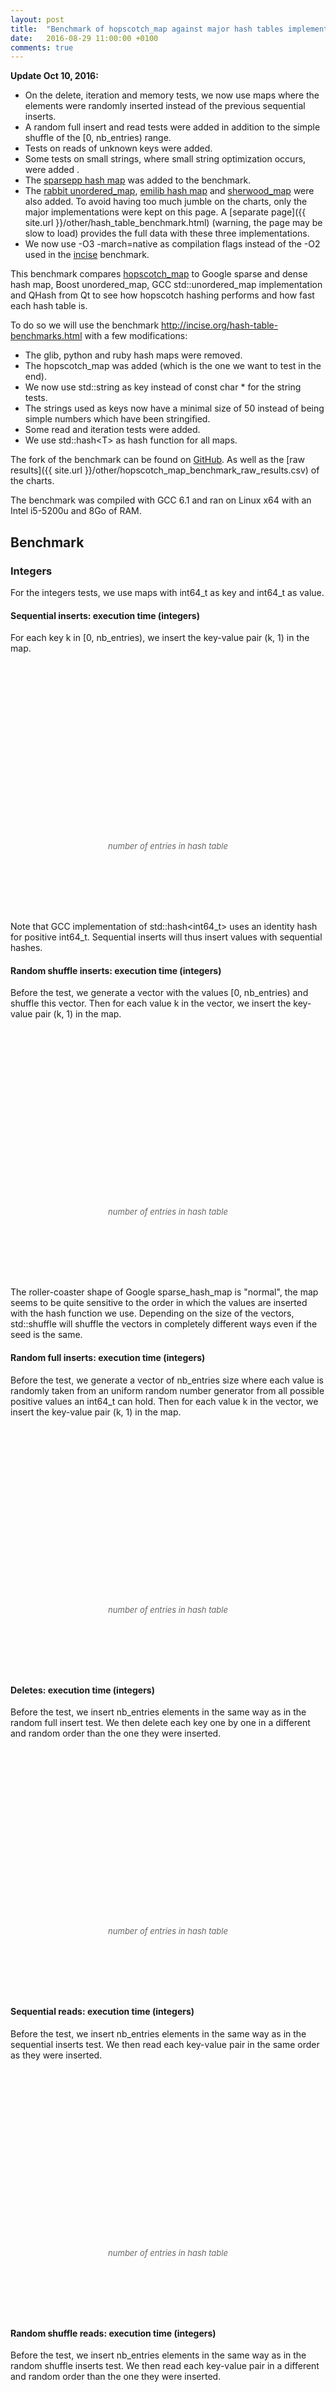 ```yaml
---
layout: post
title:  "Benchmark of hopscotch_map against major hash tables implementations"
date:   2016-08-29 11:00:00 +0100
comments: true
---
```


<script language="javascript" type="text/javascript" src="{{ site.url }}/js/jquery.min.js"></script>
<script language="javascript" type="text/javascript" src="{{ site.url }}/js/jquery.flot.min.js"></script>
<script>
    $("<div id='tooltip'></div>").css({
                                    position: "absolute",
                                    display: "none",
                                    border: "1px solid #fdd",
                                    padding: "2px",
                                    "background-color": "#fee",
                                    opacity: 0.80
                                  }).appendTo("body");
                
    series_settings = {
        lines: { show: true },
        points: { show: true }
    };

    grid_settings = { tickColor: '#ddd', hoverable: true };

    xaxis_settings = {
        tickFormatter: function(num, obj) { return parseInt(num/1000000) + 'M'; }
    };

    yaxis_runtime_settings = {
        tickFormatter: function(num, obj) { return (+num.toFixed(2)) + ' sec.'; }
    };

    yaxis_memory_settings = {
        tickFormatter: function(num, obj) { return parseInt(num/1024/1024) + 'MiB'; }
    };

    legend_settings = {
        position: 'nw',
        backgroundOpacity: 0
    };

    runtime_settings = {
        series: series_settings,
        grid: grid_settings,
        xaxis: xaxis_settings,
        yaxis: yaxis_runtime_settings,
        legend: legend_settings
    };

    memory_settings = {
        series: series_settings,
        grid: grid_settings,
        xaxis: xaxis_settings,
        yaxis: yaxis_memory_settings,
        legend: legend_settings
    };


    chart_data = {"delete-runtime": [{"data": [[2000000, 0.209438], [4000000, 0.468162], [6000000, 0.834425], [8000000, 1.065219], [10000000, 1.413811], [12000000, 1.861286], [14000000, 2.01696], [16000000, 2.27907], [18000000, 2.784144], [20000000, 3.039286], [22000000, 3.85352], [24000000, 3.991188], [26000000, 4.611648], [28000000, 4.366726], [30000000, 4.578644], [32000000, 4.916874], [34000000, 5.32271], [36000000, 5.75551], [38000000, 6.21385], [40000000, 6.712536]], "label": "Google sparsehash 2.0.2 sparse_hash_map"}, {"data": [[2000000, 0.090557], [4000000, 0.187527], [6000000, 0.27065], [8000000, 0.383741], [10000000, 0.454976], [12000000, 0.56629], [14000000, 0.675217], [16000000, 0.796047], [18000000, 0.914552], [20000000, 1.031876], [22000000, 1.153816], [24000000, 1.277411], [26000000, 1.335513], [28000000, 1.471981], [30000000, 1.597633], [32000000, 1.722463], [34000000, 2.027701], [36000000, 2.142076], [38000000, 2.269175], [40000000, 2.403798]], "label": "Google sparsehash 2.0.2 dense_hash_map"}, {"data": [[2000000, 0.741638], [4000000, 1.571948], [6000000, 2.417759], [8000000, 3.268125], [10000000, 4.175605], [12000000, 5.013985], [14000000, 5.929126], [16000000, 6.904415], [18000000, 8.198172], [20000000, 9.21905], [22000000, 10.290697], [24000000, 11.385834], [26000000, 12.396064], [28000000, 12.679811], [30000000, 13.850862], [32000000, 14.962709], [34000000, 16.149124], [36000000, 17.236501], [38000000, 19.862665], [40000000, 20.99006]], "label": "GCC 6.1 std::unordered_map"}, {"data": [[2000000, 0.765962], [4000000, 1.600193], [6000000, 2.452318], [8000000, 3.337139], [10000000, 4.22104], [12000000, 5.257252], [14000000, 6.3855], [16000000, 7.395034], [18000000, 8.48418], [20000000, 9.653439], [22000000, 10.845745], [24000000, 12.179759], [26000000, 14.019535], [28000000, 14.167801], [30000000, 15.320324], [32000000, 16.405959], [34000000, 17.561083], [36000000, 18.748339], [38000000, 19.909182], [40000000, 21.144807]], "label": "Boost 1.61 unordered_map"}, {"data": [[2000000, 0.894411], [4000000, 1.918248], [6000000, 3.00362], [8000000, 4.036172], [10000000, 5.248297], [12000000, 6.362667], [14000000, 7.634218], [16000000, 8.828023], [18000000, 10.573297], [20000000, 11.872983], [22000000, 13.255297], [24000000, 14.625458], [26000000, 15.308591], [28000000, 16.660108], [30000000, 18.14588], [32000000, 19.518453], [34000000, 21.814499], [36000000, 23.370992], [38000000, 24.693247], [40000000, 26.108505]], "label": "Qt 4.8 QHash"}, {"data": [[2000000, 0.078425], [4000000, 0.160782], [6000000, 0.275677], [8000000, 0.328061], [10000000, 0.43513], [12000000, 0.562415], [14000000, 0.728636], [16000000, 0.705691], [18000000, 0.838543], [20000000, 0.950285], [22000000, 1.077506], [24000000, 1.226849], [26000000, 1.39502], [28000000, 1.570577], [30000000, 1.853811], [32000000, 1.720261], [34000000, 1.853103], [36000000, 1.964491], [38000000, 2.097793], [40000000, 2.236379]], "label": "Hopscotch map 0.4.1 with H=62"}, {"data": [[2000000, 0.282127], [4000000, 0.643236], [6000000, 0.967477], [8000000, 1.377738], [10000000, 1.652013], [12000000, 2.041569], [14000000, 2.455997], [16000000, 2.913662], [18000000, 3.101183], [20000000, 3.511952], [22000000, 3.92536], [24000000, 4.40245], [26000000, 4.695923], [28000000, 5.170437], [30000000, 5.626949], [32000000, 6.13546], [34000000, 6.209176], [36000000, 6.701889], [38000000, 7.089157], [40000000, 7.521509]], "label": "Sparse hash map"}], 
        "deletestring-runtime": [{"data": [[2000000, 0.944832], [4000000, 2.056959], [6000000, 3.535607], [8000000, 4.563501], [10000000, 6.106363], [12000000, 7.665915], [14000000, 8.415653], [16000000, 9.844231], [18000000, 11.367521], [20000000, 12.909793], [22000000, 14.566734], [24000000, 16.599348]], "label": "Google sparsehash 2.0.2 sparse_hash_map"}, {"data": [[2000000, 0.818787], [4000000, 1.680083], [6000000, 2.651925], [8000000, 3.694924], [10000000, 4.711837], [12000000, 5.809666], [14000000, 7.168359], [16000000, 8.33495], [18000000, 9.005912], [20000000, 10.126643], [22000000, 11.272365], [24000000, 12.40072]], "label": "Google sparsehash 2.0.2 dense_hash_map"}, {"data": [[2000000, 1.268061], [4000000, 2.598588], [6000000, 4.034243], [8000000, 5.618235], [10000000, 7.271614], [12000000, 8.920629], [14000000, 10.603775], [16000000, 12.338895], [18000000, 14.983228], [20000000, 16.04437], [22000000, 17.39689], [24000000, 19.033839]], "label": "GCC 6.1 std::unordered_map"}, {"data": [[2000000, 1.253728], [4000000, 2.55999], [6000000, 3.984605], [8000000, 5.539727], [10000000, 7.103169], [12000000, 8.732413], [14000000, 10.417788], [16000000, 12.143493], [18000000, 14.526253], [20000000, 15.345499], [22000000, 17.793309], [24000000, 18.550353]], "label": "Boost 1.61 unordered_map"}, {"data": [[2000000, 1.770962], [4000000, 3.671876], [6000000, 5.750444], [8000000, 8.147996], [10000000, 10.45025], [12000000, 13.265725], [14000000, 15.464642], [16000000, 18.165651], [18000000, 20.609687], [20000000, 23.11508], [22000000, 25.469197], [24000000, 27.964358]], "label": "Qt 4.8 QHash"}, {"data": [[2000000, 1.264475], [4000000, 1.690362], [6000000, 2.697644], [8000000, 3.825216], [10000000, 4.874947], [12000000, 6.005274], [14000000, 7.209307], [16000000, 8.409979], [18000000, 9.524794], [20000000, 10.492082], [22000000, 11.722002], [24000000, 12.841222]], "label": "Hopscotch map 0.4.1 with H=62"}, {"data": [[2000000, 1.963269], [4000000, 4.221324], [6000000, 6.485936], [8000000, 9.289371], [10000000, 11.736046], [12000000, 14.366106], [14000000, 17.557918], [16000000, 20.819666], [18000000, 23.11852], [20000000, 24.708883], [22000000, 28.373511], [24000000, 31.51462]], "label": "Sparse hash map"}], 
        "readsmallstring-runtime": [{"data": [[2000000, 0.558104], [4000000, 1.198584], [6000000, 1.982796], [8000000, 2.659084], [10000000, 3.412859], [12000000, 4.354932], [14000000, 5.048946], [16000000, 5.955662], [18000000, 6.670845], [20000000, 7.623581], [22000000, 8.655628], [24000000, 10.066436]], "label": "Google sparsehash 2.0.2 sparse_hash_map"}, {"data": [[2000000, 0.462124], [4000000, 0.927119], [6000000, 1.371095], [8000000, 1.882519], [10000000, 2.449855], [12000000, 2.997172], [14000000, 3.564224], [16000000, 4.15512], [18000000, 4.832008], [20000000, 5.386718], [22000000, 5.94016], [24000000, 6.504289]], "label": "Google sparsehash 2.0.2 dense_hash_map"}, {"data": [[2000000, 0.868285], [4000000, 1.761749], [6000000, 2.587592], [8000000, 3.547812], [10000000, 4.354156], [12000000, 5.348159], [14000000, 6.469014], [16000000, 7.62022], [18000000, 8.661402], [20000000, 9.833436], [22000000, 10.882988], [24000000, 12.033667]], "label": "GCC 6.1 std::unordered_map"}, {"data": [[2000000, 0.826165], [4000000, 1.674562], [6000000, 2.460322], [8000000, 3.396815], [10000000, 4.125103], [12000000, 5.117332], [14000000, 6.212065], [16000000, 7.356914], [18000000, 8.147745], [20000000, 9.289732], [22000000, 10.389266], [24000000, 11.524718]], "label": "Boost 1.61 unordered_map"}, {"data": [[2000000, 0.688049], [4000000, 1.393789], [6000000, 2.041904], [8000000, 2.829269], [10000000, 3.41811], [12000000, 4.252366], [14000000, 5.171769], [16000000, 6.130885], [18000000, 6.709095], [20000000, 7.598178], [22000000, 8.525541], [24000000, 9.465661]], "label": "Qt 4.8 QHash"}, {"data": [[2000000, 0.438715], [4000000, 0.877836], [6000000, 1.366168], [8000000, 1.805523], [10000000, 2.305908], [12000000, 2.886669], [14000000, 3.514098], [16000000, 4.06152], [18000000, 4.626024], [20000000, 5.200246], [22000000, 5.862813], [24000000, 6.407649]], "label": "Hopscotch map 0.4.1 with H=62"}, {"data": [[2000000, 0.554987], [4000000, 1.209325], [6000000, 1.830833], [8000000, 2.506001], [10000000, 3.108568], [12000000, 3.797258], [14000000, 4.535805], [16000000, 5.320783], [18000000, 6.295492], [20000000, 6.757328], [22000000, 7.581117], [24000000, 8.358473]], "label": "Sparse hash map"}], 
        "randomfull-runtime": [{"data": [[2000000, 1.15229], [4000000, 2.530241], [6000000, 3.556908], [8000000, 5.411399], [10000000, 6.44795], [12000000, 7.568895], [14000000, 10.4411], [16000000, 11.469317], [18000000, 12.68022], [20000000, 13.895658], [22000000, 15.056751], [24000000, 16.305413], [26000000, 17.60421], [28000000, 22.462687], [30000000, 23.530408], [32000000, 24.504312], [34000000, 25.748714], [36000000, 26.947458], [38000000, 28.219738], [40000000, 29.539427]], "label": "Google sparsehash 2.0.2 sparse_hash_map"}, {"data": [[2000000, 0.205602], [4000000, 0.423413], [6000000, 0.710595], [8000000, 0.865982], [10000000, 1.301497], [12000000, 1.448281], [14000000, 1.605174], [16000000, 1.762884], [18000000, 2.503173], [20000000, 2.653979], [22000000, 2.811745], [24000000, 2.972399], [26000000, 3.133805], [28000000, 3.317203], [30000000, 3.478816], [32000000, 3.669003], [34000000, 5.017008], [36000000, 5.20468], [38000000, 5.402327], [40000000, 5.565066]], "label": "Google sparsehash 2.0.2 dense_hash_map"}, {"data": [[2000000, 0.689517], [4000000, 1.488947], [6000000, 2.543439], [8000000, 3.152532], [10000000, 4.776917], [12000000, 5.327942], [14000000, 5.945265], [16000000, 6.584655], [18000000, 9.478838], [20000000, 10.06467], [22000000, 10.621295], [24000000, 11.262569], [26000000, 11.925032], [28000000, 12.582456], [30000000, 13.316645], [32000000, 14.025802], [34000000, 14.839916], [36000000, 15.723026], [38000000, 21.374759], [40000000, 22.064554]], "label": "GCC 6.1 std::unordered_map"}, {"data": [[2000000, 0.940784], [4000000, 2.014303], [6000000, 2.657471], [8000000, 4.200954], [10000000, 4.841548], [12000000, 5.53146], [14000000, 8.157966], [16000000, 8.787149], [18000000, 9.472763], [20000000, 10.180466], [22000000, 10.971991], [24000000, 11.774748], [26000000, 16.875589], [28000000, 17.522917], [30000000, 18.263619], [32000000, 18.97412], [34000000, 20.06375], [36000000, 20.919735], [38000000, 21.570975], [40000000, 22.204057]], "label": "Boost 1.61 unordered_map"}, {"data": [[2000000, 0.569562], [4000000, 1.216962], [6000000, 2.098335], [8000000, 2.542813], [10000000, 3.969273], [12000000, 4.404618], [14000000, 4.86201], [16000000, 5.350309], [18000000, 8.146074], [20000000, 8.627413], [22000000, 9.025027], [24000000, 9.472189], [26000000, 9.978933], [28000000, 10.561085], [30000000, 11.040898], [32000000, 11.681783], [34000000, 17.788721], [36000000, 17.966078], [38000000, 18.526568], [40000000, 19.108765]], "label": "Qt 4.8 QHash"}, {"data": [[2000000, 0.323967], [4000000, 0.676398], [6000000, 0.876676], [8000000, 1.40293], [10000000, 1.587129], [12000000, 1.82127], [14000000, 2.168945], [16000000, 2.945291], [18000000, 3.122322], [20000000, 3.330785], [22000000, 3.590962], [24000000, 3.884329], [26000000, 4.265041], [28000000, 4.73209], [30000000, 5.17429], [32000000, 6.175521], [34000000, 6.343449], [36000000, 6.66183], [38000000, 6.929405], [40000000, 7.045435]], "label": "Hopscotch map 0.4.1 with H=62"}, {"data": [[2000000, 0.604731], [4000000, 1.325772], [6000000, 2.178738], [8000000, 2.83322], [10000000, 3.970786], [12000000, 4.58694], [14000000, 5.216106], [16000000, 5.928888], [18000000, 7.681094], [20000000, 8.341524], [22000000, 8.931809], [24000000, 9.595672], [26000000, 10.308342], [28000000, 11.027734], [30000000, 11.661519], [32000000, 12.407274], [34000000, 15.575825], [36000000, 16.20293], [38000000, 16.889677], [40000000, 17.72005]], "label": "Sparse hash map"}], 
        "insertsmallstring-runtime": [{"data": [[2000000, 2.396668], [4000000, 5.069884], [6000000, 7.042072], [8000000, 10.692001], [10000000, 12.57469], [12000000, 14.729884], [14000000, 21.206373], [16000000, 23.170475], [18000000, 25.278385], [20000000, 27.486955], [22000000, 29.810094], [24000000, 32.229067]], "label": "Google sparsehash 2.0.2 sparse_hash_map"}, {"data": [[2000000, 0.686748], [4000000, 1.40115], [6000000, 2.320211], [8000000, 2.854987], [10000000, 4.19818], [12000000, 4.733486], [14000000, 5.313267], [16000000, 5.875186], [18000000, 8.105185], [20000000, 8.667771], [22000000, 9.256327], [24000000, 9.84682]], "label": "Google sparsehash 2.0.2 dense_hash_map"}, {"data": [[2000000, 1.025379], [4000000, 2.159769], [6000000, 3.535421], [8000000, 4.452897], [10000000, 6.454326], [12000000, 7.330603], [14000000, 8.276569], [16000000, 9.295199], [18000000, 12.78821], [20000000, 13.637847], [22000000, 14.548674], [24000000, 15.564044]], "label": "GCC 6.1 std::unordered_map"}, {"data": [[2000000, 0.904265], [4000000, 1.883387], [6000000, 3.011449], [8000000, 3.877416], [10000000, 5.400611], [12000000, 6.225567], [14000000, 7.090142], [16000000, 8.045178], [18000000, 10.598393], [20000000, 11.405762], [22000000, 12.305532], [24000000, 13.167462]], "label": "Boost 1.61 unordered_map"}, {"data": [[2000000, 0.828858], [4000000, 1.734625], [6000000, 2.8814], [8000000, 3.582788], [10000000, 5.304026], [12000000, 5.991512], [14000000, 6.662962], [16000000, 7.469957], [18000000, 10.759718], [20000000, 11.353106], [22000000, 12.130078], [24000000, 12.778278]], "label": "Qt 4.8 QHash"}, {"data": [[2000000, 0.780267], [4000000, 1.618336], [6000000, 2.136519], [8000000, 3.268501], [10000000, 3.819526], [12000000, 4.443122], [14000000, 5.096072], [16000000, 6.808379], [18000000, 7.340838], [20000000, 7.949946], [22000000, 8.551021], [24000000, 9.195387]], "label": "Hopscotch map 0.4.1 with H=62"}, {"data": [[2000000, 1.183977], [4000000, 2.505971], [6000000, 3.955279], [8000000, 5.232329], [10000000, 7.12074], [12000000, 8.3273], [14000000, 9.512564], [16000000, 10.830282], [18000000, 13.741257], [20000000, 14.920749], [22000000, 16.120728], [24000000, 17.370894]], "label": "Sparse hash map"}], 
        "readstringmiss-runtime": [{"data": [[2000000, 0.668799], [4000000, 1.543263], [6000000, 3.158356], [8000000, 2.829052], [10000000, 3.580995], [12000000, 5.859255], [14000000, 5.349153], [16000000, 6.647919], [18000000, 8.273716], [20000000, 10.262278], [22000000, 12.702378], [24000000, 16.226891]], "label": "Google sparsehash 2.0.2 sparse_hash_map"}, {"data": [[2000000, 0.690785], [4000000, 1.442333], [6000000, 2.006077], [8000000, 2.702611], [10000000, 3.136027], [12000000, 4.064377], [14000000, 5.113437], [16000000, 6.402773], [18000000, 6.405411], [20000000, 7.325342], [22000000, 8.306607], [24000000, 9.331821]], "label": "Google sparsehash 2.0.2 dense_hash_map"}, {"data": [[2000000, 0.960786], [4000000, 1.947908], [6000000, 2.727653], [8000000, 4.108353], [10000000, 4.490936], [12000000, 6.022199], [14000000, 7.240685], [16000000, 8.839792], [18000000, 8.231789], [20000000, 9.46318], [22000000, 10.740235], [24000000, 12.127677]], "label": "GCC 6.1 std::unordered_map"}, {"data": [[2000000, 0.913469], [4000000, 1.859353], [6000000, 2.612469], [8000000, 3.922196], [10000000, 4.346634], [12000000, 5.617966], [14000000, 6.998313], [16000000, 8.481731], [18000000, 7.976067], [20000000, 9.203374], [22000000, 10.460478], [24000000, 11.847418]], "label": "Boost 1.61 unordered_map"}, {"data": [[2000000, 0.721654], [4000000, 1.47945], [6000000, 2.129968], [8000000, 3.119744], [10000000, 3.564171], [12000000, 4.523717], [14000000, 5.544909], [16000000, 6.646623], [18000000, 6.570262], [20000000, 7.37518], [22000000, 8.349493], [24000000, 9.367099]], "label": "Qt 4.8 QHash"}, {"data": [[2000000, 0.608304], [4000000, 1.268154], [6000000, 1.986949], [8000000, 2.412083], [10000000, 2.911728], [12000000, 3.778792], [14000000, 4.754685], [16000000, 5.38597], [18000000, 6.284294], [20000000, 7.25683], [22000000, 8.252642], [24000000, 9.299298]], "label": "Hopscotch map 0.4.1 with H=62"}, {"data": [[2000000, 0.678897], [4000000, 1.513972], [6000000, 2.017345], [8000000, 2.768902], [10000000, 3.031739], [12000000, 3.957714], [14000000, 5.037288], [16000000, 6.307542], [18000000, 6.077357], [20000000, 7.016916], [22000000, 8.173528], [24000000, 9.133729]], "label": "Sparse hash map"}], 
        "insertsmallstring-memory": [{"data": [[2000000, 99569664], [4000000, 185716736], [6000000, 267223040], [8000000, 357744640], [10000000, 437223424], [12000000, 520892416], [14000000, 614477824], [16000000, 702742528], [18000000, 781950976], [20000000, 861159424], [22000000, 945639424], [24000000, 1028091904]], "label": "Google sparsehash 2.0.2 sparse_hash_map"}, {"data": [[2000000, 181186560], [4000000, 348958720], [6000000, 684503040], [8000000, 684503040], [10000000, 1355591680], [12000000, 1355591680], [14000000, 1355591680], [16000000, 1355591680], [18000000, 2697768960], [20000000, 2697768960], [22000000, 2697768960], [24000000, 2697768960]], "label": "Google sparsehash 2.0.2 dense_hash_map"}, {"data": [[2000000, 158547968], [4000000, 304238592], [6000000, 468156416], [8000000, 596160512], [10000000, 796958720], [12000000, 924962816], [14000000, 1052966912], [16000000, 1180971008], [18000000, 1457074176], [20000000, 1585078272], [22000000, 1713082368], [24000000, 1841086464]], "label": "GCC 6.1 std::unordered_map"}, {"data": [[2000000, 158179328], [4000000, 302825472], [6000000, 464384000], [8000000, 592388096], [10000000, 787501056], [12000000, 915505152], [14000000, 1043509248], [16000000, 1171513344], [18000000, 1433735168], [20000000, 1561739264], [22000000, 1689743360], [24000000, 1817747456]], "label": "Boost 1.61 unordered_map"}, {"data": [[2000000, 177819648], [4000000, 322600960], [6000000, 484159488], [8000000, 612163584], [10000000, 807276544], [12000000, 935280640], [14000000, 1063284736], [16000000, 1191288832], [18000000, 1453510656], [20000000, 1581514752], [22000000, 1709518848], [24000000, 1837522944]], "label": "Qt 4.8 QHash"}, {"data": [[2000000, 214777856], [4000000, 416104448], [6000000, 416104448], [8000000, 818757632], [10000000, 818757632], [12000000, 818757632], [14000000, 818757632], [16000000, 1624064000], [18000000, 1624064000], [20000000, 1624064000], [22000000, 1624064000], [24000000, 1624064000]], "label": "Hopscotch map 0.4.1 with H=62"}, {"data": [[2000000, 106729472], [4000000, 200167424], [6000000, 308645888], [8000000, 386502656], [10000000, 536010752], [12000000, 604000256], [14000000, 679694336], [16000000, 759848960], [18000000, 979386368], [20000000, 1058459648], [22000000, 1126989824], [24000000, 1194844160]], "label": "Sparse hash map"}], 
        "iteration-runtime": [{"data": [[2000000, 0.027109], [4000000, 0.054967], [6000000, 0.078146], [8000000, 0.112167], [10000000, 0.137978], [12000000, 0.164887], [14000000, 0.211556], [16000000, 0.241585], [18000000, 0.268898], [20000000, 0.294611], [22000000, 0.31823], [24000000, 0.342157], [26000000, 0.364912], [28000000, 0.453556], [30000000, 0.488218], [32000000, 0.511299], [34000000, 0.536294], [36000000, 0.56077], [38000000, 0.583356], [40000000, 0.60647]], "label": "Google sparsehash 2.0.2 sparse_hash_map"}, {"data": [[2000000, 0.03495], [4000000, 0.070074], [6000000, 0.123834], [8000000, 0.14071], [10000000, 0.218533], [12000000, 0.247058], [14000000, 0.268146], [16000000, 0.280494], [18000000, 0.405802], [20000000, 0.437879], [22000000, 0.467316], [24000000, 0.494495], [26000000, 0.517733], [28000000, 0.537576], [30000000, 0.552709], [32000000, 0.561419], [34000000, 0.77887], [36000000, 0.811581], [38000000, 0.843351], [40000000, 0.874656]], "label": "Google sparsehash 2.0.2 dense_hash_map"}, {"data": [[2000000, 0.105165], [4000000, 0.222913], [6000000, 0.351806], [8000000, 0.46405], [10000000, 0.631877], [12000000, 0.734035], [14000000, 0.844392], [16000000, 0.965619], [18000000, 1.256569], [20000000, 1.369926], [22000000, 1.485985], [24000000, 1.621924], [26000000, 1.75341], [28000000, 1.896673], [30000000, 2.043312], [32000000, 2.22716], [34000000, 2.374342], [36000000, 2.550495], [38000000, 3.060102], [40000000, 3.219624]], "label": "GCC 6.1 std::unordered_map"}, {"data": [[2000000, 0.119328], [4000000, 0.249326], [6000000, 0.369371], [8000000, 0.518628], [10000000, 0.638512], [12000000, 0.777284], [14000000, 1.015979], [16000000, 1.156099], [18000000, 1.287919], [20000000, 1.451588], [22000000, 1.628637], [24000000, 1.806971], [26000000, 2.216835], [28000000, 2.363228], [30000000, 2.515523], [32000000, 2.698038], [34000000, 2.836404], [36000000, 3.001567], [38000000, 3.187126], [40000000, 3.348402]], "label": "Boost 1.61 unordered_map"}, {"data": [[2000000, 0.214191], [4000000, 0.443249], [6000000, 0.683543], [8000000, 0.90054], [10000000, 1.179955], [12000000, 1.433766], [14000000, 1.691888], [16000000, 1.96094], [18000000, 2.399578], [20000000, 2.710654], [22000000, 3.037892], [24000000, 3.382316], [26000000, 3.725637], [28000000, 4.046275], [30000000, 4.366027], [32000000, 4.710133], [34000000, 5.312106], [36000000, 5.663419], [38000000, 6.023297], [40000000, 6.357163]], "label": "Qt 4.8 QHash"}, {"data": [[2000000, 0.022367], [4000000, 0.044879], [6000000, 0.037897], [8000000, 0.090228], [10000000, 0.08765], [12000000, 0.075886], [14000000, 0.059425], [16000000, 0.181956], [18000000, 0.181688], [20000000, 0.176874], [22000000, 0.167431], [24000000, 0.153715], [26000000, 0.137754], [28000000, 0.119697], [30000000, 0.101989], [32000000, 0.364689], [34000000, 0.365809], [36000000, 0.364392], [38000000, 0.360702], [40000000, 0.354477]], "label": "Hopscotch map 0.4.1 with H=62"}, {"data": [[2000000, 0.017715], [4000000, 0.036645], [6000000, 0.065286], [8000000, 0.074781], [10000000, 0.11514], [12000000, 0.132787], [14000000, 0.144289], [16000000, 0.156176], [18000000, 0.220514], [20000000, 0.244629], [22000000, 0.269624], [24000000, 0.292446], [26000000, 0.307923], [28000000, 0.323589], [30000000, 0.340653], [32000000, 0.35867], [34000000, 0.470832], [36000000, 0.502196], [38000000, 0.54641], [40000000, 0.57321]], "label": "Sparse hash map"}], 
        "sequentialread-runtime": [{"data": [[2000000, 0.044446], [4000000, 0.088913], [6000000, 0.133355], [8000000, 0.177926], [10000000, 0.222394], [12000000, 0.267004], [14000000, 0.311312], [16000000, 0.35598], [18000000, 0.400508], [20000000, 0.444797], [22000000, 0.489375], [24000000, 0.533536], [26000000, 0.578253], [28000000, 0.623198], [30000000, 0.667173], [32000000, 0.711467], [34000000, 0.756124], [36000000, 0.800625], [38000000, 0.844953], [40000000, 0.889908]], "label": "Google sparsehash 2.0.2 sparse_hash_map"}, {"data": [[2000000, 0.014449], [4000000, 0.02892], [6000000, 0.043341], [8000000, 0.057758], [10000000, 0.072327], [12000000, 0.086717], [14000000, 0.101147], [16000000, 0.115622], [18000000, 0.130108], [20000000, 0.144604], [22000000, 0.159085], [24000000, 0.173479], [26000000, 0.187931], [28000000, 0.202352], [30000000, 0.216879], [32000000, 0.23117], [34000000, 0.245731], [36000000, 0.260043], [38000000, 0.274642], [40000000, 0.2893]], "label": "Google sparsehash 2.0.2 dense_hash_map"}, {"data": [[2000000, 0.02378], [4000000, 0.047742], [6000000, 0.071447], [8000000, 0.095455], [10000000, 0.119285], [12000000, 0.143234], [14000000, 0.167025], [16000000, 0.190929], [18000000, 0.214962], [20000000, 0.23896], [22000000, 0.262765], [24000000, 0.28669], [26000000, 0.310897], [28000000, 0.334749], [30000000, 0.358558], [32000000, 0.382475], [34000000, 0.406146], [36000000, 0.429665], [38000000, 0.454204], [40000000, 0.478072]], "label": "GCC 6.1 std::unordered_map"}, {"data": [[2000000, 0.027007], [4000000, 0.0539], [6000000, 0.081185], [8000000, 0.108181], [10000000, 0.135194], [12000000, 0.162516], [14000000, 0.189108], [16000000, 0.21646], [18000000, 0.243547], [20000000, 0.270969], [22000000, 0.29786], [24000000, 0.325251], [26000000, 0.351797], [28000000, 0.379095], [30000000, 0.406251], [32000000, 0.432794], [34000000, 0.460257], [36000000, 0.487363], [38000000, 0.514331], [40000000, 0.541452]], "label": "Boost 1.61 unordered_map"}, {"data": [[2000000, 0.012773], [4000000, 0.02538], [6000000, 0.03803], [8000000, 0.050563], [10000000, 0.063241], [12000000, 0.075794], [14000000, 0.088362], [16000000, 0.100866], [18000000, 0.113561], [20000000, 0.126374], [22000000, 0.138739], [24000000, 0.151176], [26000000, 0.163858], [28000000, 0.176703], [30000000, 0.189067], [32000000, 0.201665], [34000000, 0.213934], [36000000, 0.22637], [38000000, 0.239029], [40000000, 0.251611]], "label": "Qt 4.8 QHash"}, {"data": [[2000000, 0.009293], [4000000, 0.018571], [6000000, 0.027839], [8000000, 0.037119], [10000000, 0.046448], [12000000, 0.055758], [14000000, 0.064964], [16000000, 0.074277], [18000000, 0.08359], [20000000, 0.092864], [22000000, 0.102114], [24000000, 0.111532], [26000000, 0.120732], [28000000, 0.129972], [30000000, 0.139329], [32000000, 0.148627], [34000000, 0.157851], [36000000, 0.167547], [38000000, 0.176497], [40000000, 0.185802]], "label": "Hopscotch map 0.4.1 with H=62"}, {"data": [[2000000, 0.015383], [4000000, 0.030735], [6000000, 0.045972], [8000000, 0.061534], [10000000, 0.076876], [12000000, 0.092157], [14000000, 0.107511], [16000000, 0.122948], [18000000, 0.138415], [20000000, 0.153672], [22000000, 0.168801], [24000000, 0.184289], [26000000, 0.199636], [28000000, 0.215129], [30000000, 0.230323], [32000000, 0.245476], [34000000, 0.260954], [36000000, 0.276703], [38000000, 0.291949], [40000000, 0.306992]], "label": "Sparse hash map"}], 
        "randomfull-memory": [{"data": [[2000000, 50208768], [4000000, 87019520], [6000000, 120135680], [8000000, 160509952], [10000000, 192544768], [12000000, 226742272], [14000000, 272207872], [16000000, 307757056], [18000000, 339656704], [20000000, 371556352], [22000000, 405889024], [24000000, 440221696], [26000000, 474284032], [28000000, 530886656], [30000000, 566706176], [32000000, 601985024], [34000000, 634830848], [36000000, 665919488], [38000000, 697413632], [40000000, 729853952]], "label": "Google sparsehash 2.0.2 sparse_hash_map"}, {"data": [[2000000, 80523264], [4000000, 147632128], [6000000, 281849856], [8000000, 281849856], [10000000, 550285312], [12000000, 550285312], [14000000, 550285312], [16000000, 550285312], [18000000, 1087156224], [20000000, 1087156224], [22000000, 1087156224], [24000000, 1087156224], [26000000, 1087156224], [28000000, 1087156224], [30000000, 1087156224], [32000000, 1087156224], [34000000, 2160898048], [36000000, 2160898048], [38000000, 2160898048], [40000000, 2160898048]], "label": "Google sparsehash 2.0.2 dense_hash_map"}, {"data": [[2000000, 94507008], [4000000, 176128000], [6000000, 276111360], [8000000, 340045824], [10000000, 477044736], [12000000, 540979200], [14000000, 605048832], [16000000, 668983296], [18000000, 881152000], [20000000, 945086464], [22000000, 1009156096], [24000000, 1073090560], [26000000, 1137160192], [28000000, 1201094656], [30000000, 1265164288], [32000000, 1329098752], [34000000, 1393168384], [36000000, 1457102848], [38000000, 1821917184], [40000000, 1885851648]], "label": "GCC 6.1 std::unordered_map"}, {"data": [[2000000, 134569984], [4000000, 255705088], [6000000, 351674368], [8000000, 497975296], [10000000, 593944576], [12000000, 690049024], [14000000, 886681600], [16000000, 982650880], [18000000, 1078620160], [20000000, 1174724608], [22000000, 1270693888], [24000000, 1366663168], [26000000, 1663959040], [28000000, 1759928320], [30000000, 1856032768], [32000000, 1952002048], [34000000, 2047971328], [36000000, 2143940608], [38000000, 2240045056], [40000000, 2336014336]], "label": "Boost 1.61 unordered_map"}, {"data": [[2000000, 145735680], [4000000, 258617344], [6000000, 388141056], [8000000, 484110336], [10000000, 647188480], [12000000, 743292928], [14000000, 839262208], [16000000, 935231488], [18000000, 1165418496], [20000000, 1261522944], [22000000, 1357492224], [24000000, 1453461504], [26000000, 1549430784], [28000000, 1645400064], [30000000, 1741504512], [32000000, 1837473792], [34000000, 2201878528], [36000000, 2297847808], [38000000, 2393952256], [40000000, 2489921536]], "label": "Qt 4.8 QHash"}, {"data": [[2000000, 114118656], [4000000, 214781952], [6000000, 214781952], [8000000, 416108544], [10000000, 416108544], [12000000, 416108544], [14000000, 416108544], [16000000, 818761728], [18000000, 818761728], [20000000, 818761728], [22000000, 818761728], [24000000, 818761728], [26000000, 818761728], [28000000, 818761728], [30000000, 818761728], [32000000, 1624068096], [34000000, 1624068096], [36000000, 1624068096], [38000000, 1624068096], [40000000, 1624068096]], "label": "Hopscotch map 0.4.1 with H=62"}, {"data": [[2000000, 54689792], [4000000, 96223232], [6000000, 146714624], [8000000, 178884608], [10000000, 251076608], [12000000, 280137728], [14000000, 311091200], [16000000, 344342528], [18000000, 453582848], [20000000, 488726528], [22000000, 518463488], [24000000, 546713600], [26000000, 576180224], [28000000, 608755712], [30000000, 641466368], [32000000, 675258368], [34000000, 853999616], [36000000, 893874176], [38000000, 930369536], [40000000, 964026368]], "label": "Sparse hash map"}], 
        "insertstring-runtime": [{"data": [[2000000, 10.318329], [4000000, 21.705916], [6000000, 31.710805], [8000000, 46.015713], [10000000, 55.672948], [12000000, 67.136013], [14000000, 89.377823], [16000000, 96.996305], [18000000, 106.726068], [20000000, 116.328257], [22000000, 128.008029], [24000000, 141.215089]], "label": "Google sparsehash 2.0.2 sparse_hash_map"}, {"data": [[2000000, 1.334656], [4000000, 2.718708], [6000000, 4.821539], [8000000, 5.684102], [10000000, 9.150895], [12000000, 9.982124], [14000000, 10.835218], [16000000, 11.764869], [18000000, 18.113389], [20000000, 18.926265], [22000000, 19.878966], [24000000, 20.702101]], "label": "Google sparsehash 2.0.2 dense_hash_map"}, {"data": [[2000000, 1.334147], [4000000, 2.757189], [6000000, 4.546224], [8000000, 5.78005], [10000000, 8.351955], [12000000, 9.576921], [14000000, 10.837943], [16000000, 12.190356], [18000000, 16.516532], [20000000, 17.659571], [22000000, 18.792226], [24000000, 20.156968]], "label": "GCC 6.1 std::unordered_map"}, {"data": [[2000000, 1.18114], [4000000, 2.432477], [6000000, 3.889757], [8000000, 5.057911], [10000000, 7.060551], [12000000, 8.195431], [14000000, 9.367365], [16000000, 10.704635], [18000000, 13.876757], [20000000, 14.81253], [22000000, 15.967372], [24000000, 17.228391]], "label": "Boost 1.61 unordered_map"}, {"data": [[2000000, 1.105735], [4000000, 2.281799], [6000000, 3.769594], [8000000, 4.737914], [10000000, 6.983302], [12000000, 7.959144], [14000000, 8.9229], [16000000, 10.025836], [18000000, 13.814657], [20000000, 14.765965], [22000000, 15.699283], [24000000, 16.784292]], "label": "Qt 4.8 QHash"}, {"data": [[2000000, 1.37695], [4000000, 2.892888], [6000000, 3.763415], [8000000, 6.222935], [10000000, 7.056443], [12000000, 7.93378], [14000000, 8.876281], [16000000, 13.047155], [18000000, 13.84562], [20000000, 14.874681], [22000000, 15.773795], [24000000, 16.738508]], "label": "Hopscotch map 0.4.1 with H=62"}, {"data": [[2000000, 1.640146], [4000000, 3.428861], [6000000, 5.684788], [8000000, 7.245223], [10000000, 10.625856], [12000000, 12.02074], [14000000, 13.494517], [16000000, 15.02626], [18000000, 20.682917], [20000000, 22.034681], [22000000, 23.537205], [24000000, 25.245837]], "label": "Sparse hash map"}], 
        "sequential-runtime": [{"data": [[2000000, 0.336332], [4000000, 0.622094], [6000000, 0.742458], [8000000, 1.254725], [10000000, 1.452328], [12000000, 1.651474], [14000000, 2.410472], [16000000, 2.526991], [18000000, 2.646686], [20000000, 2.754375], [22000000, 2.871584], [24000000, 2.984623], [26000000, 3.096279], [28000000, 4.556143], [30000000, 4.682281], [32000000, 4.791292], [34000000, 4.909757], [36000000, 5.0187], [38000000, 5.136148], [40000000, 5.241577]], "label": "Google sparsehash 2.0.2 sparse_hash_map"}, {"data": [[2000000, 0.06687], [4000000, 0.132769], [6000000, 0.250485], [8000000, 0.262545], [10000000, 0.481784], [12000000, 0.493496], [14000000, 0.504371], [16000000, 0.517825], [18000000, 0.941908], [20000000, 0.951461], [22000000, 0.962464], [24000000, 0.97419], [26000000, 0.987955], [28000000, 0.999042], [30000000, 1.012909], [32000000, 1.025926], [34000000, 1.848794], [36000000, 1.862127], [38000000, 1.872803], [40000000, 1.886169]], "label": "Google sparsehash 2.0.2 dense_hash_map"}, {"data": [[2000000, 0.155258], [4000000, 0.312468], [6000000, 0.506769], [8000000, 0.626143], [10000000, 0.897382], [12000000, 1.01552], [14000000, 1.134184], [16000000, 1.254408], [18000000, 1.680722], [20000000, 1.795943], [22000000, 1.919271], [24000000, 2.036269], [26000000, 2.154268], [28000000, 2.272234], [30000000, 2.390831], [32000000, 2.508341], [34000000, 2.625066], [36000000, 2.744415], [38000000, 3.484564], [40000000, 3.615054]], "label": "GCC 6.1 std::unordered_map"}, {"data": [[2000000, 0.188446], [4000000, 0.373001], [6000000, 0.506926], [8000000, 0.747792], [10000000, 0.879588], [12000000, 1.01283], [14000000, 1.357212], [16000000, 1.4934], [18000000, 1.621209], [20000000, 1.75908], [22000000, 1.883311], [24000000, 2.023151], [26000000, 2.570735], [28000000, 2.706515], [30000000, 2.843526], [32000000, 2.968594], [34000000, 3.100884], [36000000, 3.243203], [38000000, 3.375992], [40000000, 3.499938]], "label": "Boost 1.61 unordered_map"}, {"data": [[2000000, 0.111035], [4000000, 0.22058], [6000000, 0.353758], [8000000, 0.439138], [10000000, 0.616615], [12000000, 0.702085], [14000000, 0.787891], [16000000, 0.871209], [18000000, 1.14149], [20000000, 1.22738], [22000000, 1.312823], [24000000, 1.39454], [26000000, 1.48164], [28000000, 1.563279], [30000000, 1.649795], [32000000, 1.737541], [34000000, 2.188401], [36000000, 2.270201], [38000000, 2.354543], [40000000, 2.441088]], "label": "Qt 4.8 QHash"}, {"data": [[2000000, 0.098714], [4000000, 0.197278], [6000000, 0.211006], [8000000, 0.393322], [10000000, 0.406031], [12000000, 0.419392], [14000000, 0.433078], [16000000, 0.776149], [18000000, 0.789354], [20000000, 0.803465], [22000000, 0.817396], [24000000, 0.829643], [26000000, 0.846166], [28000000, 0.858848], [30000000, 0.872752], [32000000, 1.534137], [34000000, 1.542412], [36000000, 1.56298], [38000000, 1.574263], [40000000, 1.584966]], "label": "Hopscotch map 0.4.1 with H=62"}, {"data": [[2000000, 0.124765], [4000000, 0.249617], [6000000, 0.434169], [8000000, 0.495815], [10000000, 0.805097], [12000000, 0.867247], [14000000, 0.930493], [16000000, 0.99135], [18000000, 1.545941], [20000000, 1.605422], [22000000, 1.669067], [24000000, 1.730892], [26000000, 1.789971], [28000000, 1.853755], [30000000, 1.913822], [32000000, 1.974502], [34000000, 3.11587], [36000000, 3.177663], [38000000, 3.237743], [40000000, 3.304293]], "label": "Sparse hash map"}], 
        "randomshufflerangeread-runtime": [{"data": [[2000000, 0.167153], [4000000, 0.377344], [6000000, 0.586646], [8000000, 0.826212], [10000000, 1.083533], [12000000, 1.275746], [14000000, 1.545078], [16000000, 1.883781], [18000000, 2.076291], [20000000, 2.450478], [22000000, 2.894265], [24000000, 2.924591], [26000000, 3.466495], [28000000, 3.641921], [30000000, 3.820214], [32000000, 4.14966], [34000000, 4.631219], [36000000, 5.357185], [38000000, 5.10053], [40000000, 5.40927]], "label": "Google sparsehash 2.0.2 sparse_hash_map"}, {"data": [[2000000, 0.053096], [4000000, 0.109994], [6000000, 0.169683], [8000000, 0.229273], [10000000, 0.292507], [12000000, 0.349093], [14000000, 0.411348], [16000000, 0.483648], [18000000, 0.545308], [20000000, 0.589711], [22000000, 0.651112], [24000000, 0.729986], [26000000, 0.770593], [28000000, 0.849716], [30000000, 0.936252], [32000000, 0.972187], [34000000, 1.021957], [36000000, 1.081995], [38000000, 1.194441], [40000000, 1.235127]], "label": "Google sparsehash 2.0.2 dense_hash_map"}, {"data": [[2000000, 0.132035], [4000000, 0.276055], [6000000, 0.43034], [8000000, 0.57138], [10000000, 0.728666], [12000000, 0.879988], [14000000, 1.026636], [16000000, 1.166292], [18000000, 1.315855], [20000000, 1.512414], [22000000, 1.674974], [24000000, 1.887554], [26000000, 2.07533], [28000000, 2.241304], [30000000, 2.416992], [32000000, 2.592119], [34000000, 2.788199], [36000000, 2.985619], [38000000, 3.242881], [40000000, 3.51807]], "label": "GCC 6.1 std::unordered_map"}, {"data": [[2000000, 0.172589], [4000000, 0.360642], [6000000, 0.537203], [8000000, 0.735201], [10000000, 0.918794], [12000000, 1.100906], [14000000, 1.329612], [16000000, 1.541579], [18000000, 1.781153], [20000000, 1.996684], [22000000, 2.235474], [24000000, 2.443296], [26000000, 2.751116], [28000000, 3.033181], [30000000, 3.339588], [32000000, 3.604407], [34000000, 3.867348], [36000000, 4.137261], [38000000, 4.391008], [40000000, 4.635822]], "label": "Boost 1.61 unordered_map"}, {"data": [[2000000, 0.111279], [4000000, 0.230241], [6000000, 0.351957], [8000000, 0.476318], [10000000, 0.600875], [12000000, 0.737624], [14000000, 0.884785], [16000000, 1.037155], [18000000, 1.199953], [20000000, 1.365928], [22000000, 1.544468], [24000000, 1.707063], [26000000, 1.884716], [28000000, 2.065726], [30000000, 2.244962], [32000000, 2.397578], [34000000, 2.58034], [36000000, 2.745749], [38000000, 2.925055], [40000000, 3.086148]], "label": "Qt 4.8 QHash"}, {"data": [[2000000, 0.044158], [4000000, 0.091881], [6000000, 0.140213], [8000000, 0.189638], [10000000, 0.238863], [12000000, 0.29047], [14000000, 0.352026], [16000000, 0.393793], [18000000, 0.449409], [20000000, 0.48371], [22000000, 0.5352], [24000000, 0.601628], [26000000, 0.642623], [28000000, 0.685545], [30000000, 0.753081], [32000000, 0.813982], [34000000, 0.871757], [36000000, 0.936755], [38000000, 1.011081], [40000000, 1.130744]], "label": "Hopscotch map 0.4.1 with H=62"}, {"data": [[2000000, 0.083696], [4000000, 0.207793], [6000000, 0.350213], [8000000, 0.493891], [10000000, 0.635298], [12000000, 0.779035], [14000000, 0.928422], [16000000, 1.068965], [18000000, 1.216015], [20000000, 1.36841], [22000000, 1.530472], [24000000, 1.682413], [26000000, 1.838099], [28000000, 2.01928], [30000000, 2.165721], [32000000, 2.356681], [34000000, 2.548072], [36000000, 2.705365], [38000000, 2.910623], [40000000, 3.092513]], "label": "Sparse hash map"}], 
        "randomshufflerange-runtime": [{"data": [[2000000, 1.177124], [4000000, 2.619688], [6000000, 16.066929], [8000000, 5.974104], [10000000, 47.255511], [12000000, 43.853373], [14000000, 12.114599], [16000000, 12.245068], [18000000, 65.484036], [20000000, 134.1684], [22000000, 170.226139], [24000000, 127.729708], [26000000, 58.512049], [28000000, 25.941809], [30000000, 25.9472], [32000000, 26.795846], [34000000, 43.914606], [36000000, 196.158118], [38000000, 349.135499], [40000000, 425.358153]], "label": "Google sparsehash 2.0.2 sparse_hash_map"}, {"data": [[2000000, 0.177499], [4000000, 0.366429], [6000000, 0.616319], [8000000, 0.751685], [10000000, 1.113803], [12000000, 1.264256], [14000000, 1.399584], [16000000, 1.530552], [18000000, 2.102813], [20000000, 2.270477], [22000000, 2.414231], [24000000, 2.563516], [26000000, 2.700251], [28000000, 2.832701], [30000000, 2.978465], [32000000, 3.12313], [34000000, 4.074565], [36000000, 4.278529], [38000000, 4.414459], [40000000, 4.578435]], "label": "Google sparsehash 2.0.2 dense_hash_map"}, {"data": [[2000000, 0.467791], [4000000, 1.034786], [6000000, 1.864692], [8000000, 2.22497], [10000000, 3.412271], [12000000, 3.959367], [14000000, 4.371239], [16000000, 4.719668], [18000000, 6.303288], [20000000, 7.214129], [22000000, 7.830322], [24000000, 8.353988], [26000000, 8.786318], [28000000, 9.205933], [30000000, 9.575965], [32000000, 9.918729], [34000000, 10.225955], [36000000, 10.524678], [38000000, 14.117154], [40000000, 15.046926]], "label": "GCC 6.1 std::unordered_map"}, {"data": [[2000000, 0.685571], [4000000, 1.465669], [6000000, 1.884507], [8000000, 3.101071], [10000000, 3.575348], [12000000, 3.949574], [14000000, 5.822182], [16000000, 6.51159], [18000000, 7.080227], [20000000, 7.522606], [22000000, 7.978648], [24000000, 8.28695], [26000000, 11.110178], [28000000, 12.228367], [30000000, 13.107114], [32000000, 13.792597], [34000000, 14.399535], [36000000, 14.905078], [38000000, 15.474517], [40000000, 15.902344]], "label": "Boost 1.61 unordered_map"}, {"data": [[2000000, 0.428812], [4000000, 0.936216], [6000000, 1.718883], [8000000, 2.003106], [10000000, 3.304151], [12000000, 3.623371], [14000000, 3.926655], [16000000, 4.205643], [18000000, 6.541557], [20000000, 6.982103], [22000000, 7.344289], [24000000, 7.684202], [26000000, 8.003785], [28000000, 8.285633], [30000000, 8.561241], [32000000, 8.925621], [34000000, 13.811305], [36000000, 14.354459], [38000000, 14.791459], [40000000, 15.207389]], "label": "Qt 4.8 QHash"}, {"data": [[2000000, 0.240455], [4000000, 0.503129], [6000000, 0.704944], [8000000, 1.069692], [10000000, 1.203573], [12000000, 1.459734], [14000000, 1.584108], [16000000, 2.139253], [18000000, 2.161603], [20000000, 2.460316], [22000000, 2.651823], [24000000, 2.941363], [26000000, 3.002626], [28000000, 3.233075], [30000000, 3.479584], [32000000, 4.400207], [34000000, 4.118293], [36000000, 4.537567], [38000000, 4.80648], [40000000, 5.171216]], "label": "Hopscotch map 0.4.1 with H=62"}, {"data": [[2000000, 0.622242], [4000000, 1.374465], [6000000, 2.31528], [8000000, 2.946205], [10000000, 4.327469], [12000000, 4.893558], [14000000, 5.506263], [16000000, 6.164847], [18000000, 8.53131], [20000000, 9.08626], [22000000, 9.675186], [24000000, 10.315698], [26000000, 11.09096], [28000000, 11.680045], [30000000, 12.434199], [32000000, 13.050926], [34000000, 17.608209], [36000000, 18.264364], [38000000, 18.847448], [40000000, 19.415309]], "label": "Sparse hash map"}], 
        "readstring-runtime": [{"data": [[2000000, 0.955748], [4000000, 2.099521], [6000000, 3.649794], [8000000, 4.669045], [10000000, 6.314458], [12000000, 7.883977], [14000000, 8.492231], [16000000, 9.984528], [18000000, 11.57305], [20000000, 13.256815], [22000000, 15.054642], [24000000, 16.975819]], "label": "Google sparsehash 2.0.2 sparse_hash_map"}, {"data": [[2000000, 0.835874], [4000000, 1.728434], [6000000, 2.687652], [8000000, 3.805965], [10000000, 4.730062], [12000000, 5.839162], [14000000, 6.967322], [16000000, 8.136894], [18000000, 8.952714], [20000000, 10.113449], [22000000, 11.288447], [24000000, 12.518606]], "label": "Google sparsehash 2.0.2 dense_hash_map"}, {"data": [[2000000, 1.097843], [4000000, 2.221692], [6000000, 3.375747], [8000000, 4.748993], [10000000, 5.99368], [12000000, 7.404339], [14000000, 8.861343], [16000000, 10.380366], [18000000, 11.574484], [20000000, 13.549767], [22000000, 14.387801], [24000000, 15.746405]], "label": "GCC 6.1 std::unordered_map"}, {"data": [[2000000, 1.068178], [4000000, 2.170892], [6000000, 3.274248], [8000000, 4.653042], [10000000, 5.768786], [12000000, 7.19942], [14000000, 8.682618], [16000000, 10.287233], [18000000, 11.127606], [20000000, 12.51274], [22000000, 13.882439], [24000000, 15.332301]], "label": "Boost 1.61 unordered_map"}, {"data": [[2000000, 0.907725], [4000000, 1.844653], [6000000, 2.771202], [8000000, 3.92786], [10000000, 4.814537], [12000000, 6.019139], [14000000, 7.245806], [16000000, 8.535831], [18000000, 9.10389], [20000000, 10.297992], [22000000, 11.442123], [24000000, 12.648983]], "label": "Qt 4.8 QHash"}, {"data": [[2000000, 0.799841], [4000000, 1.651096], [6000000, 2.667753], [8000000, 3.661996], [10000000, 4.807334], [12000000, 5.932996], [14000000, 7.14474], [16000000, 7.993729], [18000000, 9.323268], [20000000, 10.520732], [22000000, 11.588996], [24000000, 12.658667]], "label": "Hopscotch map 0.4.1 with H=62"}, {"data": [[2000000, 0.959003], [4000000, 2.045378], [6000000, 3.101011], [8000000, 4.447797], [10000000, 5.480717], [12000000, 6.77631], [14000000, 8.130778], [16000000, 9.559234], [18000000, 10.526713], [20000000, 11.920322], [22000000, 13.590272], [24000000, 14.58278]], "label": "Sparse hash map"}], 
        "randomfullread-runtime": [{"data": [[2000000, 0.20393], [4000000, 0.44819], [6000000, 0.8163], [8000000, 1.000574], [10000000, 1.356424], [12000000, 1.803257], [14000000, 1.82943], [16000000, 2.27083], [18000000, 2.692082], [20000000, 2.903574], [22000000, 3.371563], [24000000, 3.911384], [26000000, 4.456969], [28000000, 4.292467], [30000000, 4.181277], [32000000, 4.585367], [34000000, 4.963793], [36000000, 5.41466], [38000000, 5.881091], [40000000, 6.909675]], "label": "Google sparsehash 2.0.2 sparse_hash_map"}, {"data": [[2000000, 0.073407], [4000000, 0.15334], [6000000, 0.213571], [8000000, 0.311422], [10000000, 0.349438], [12000000, 0.445181], [14000000, 0.528], [16000000, 0.639282], [18000000, 0.698807], [20000000, 0.786422], [22000000, 0.877832], [24000000, 0.967215], [26000000, 1.074788], [28000000, 1.179527], [30000000, 1.293778], [32000000, 1.423162], [34000000, 1.598622], [36000000, 1.700293], [38000000, 1.801091], [40000000, 1.905039]], "label": "Google sparsehash 2.0.2 dense_hash_map"}, {"data": [[2000000, 0.206414], [4000000, 0.429445], [6000000, 0.605407], [8000000, 0.876027], [10000000, 0.980199], [12000000, 1.225906], [14000000, 1.489069], [16000000, 1.783314], [18000000, 1.787874], [20000000, 2.057942], [22000000, 2.328231], [24000000, 2.619743], [26000000, 2.967003], [28000000, 3.296282], [30000000, 3.625499], [32000000, 4.009509], [34000000, 4.394013], [36000000, 4.829365], [38000000, 4.772862], [40000000, 5.102612]], "label": "GCC 6.1 std::unordered_map"}, {"data": [[2000000, 0.223673], [4000000, 0.467797], [6000000, 0.760895], [8000000, 0.946951], [10000000, 1.239134], [12000000, 1.556484], [14000000, 1.712562], [16000000, 2.000646], [18000000, 2.358388], [20000000, 2.730944], [22000000, 3.128109], [24000000, 3.554842], [26000000, 3.725073], [28000000, 4.086516], [30000000, 4.507214], [32000000, 4.879503], [34000000, 5.292356], [36000000, 5.674491], [38000000, 6.129188], [40000000, 6.526815]], "label": "Boost 1.61 unordered_map"}, {"data": [[2000000, 0.160401], [4000000, 0.332376], [6000000, 0.47463], [8000000, 0.682649], [10000000, 0.778066], [12000000, 0.983939], [14000000, 1.228156], [16000000, 1.47122], [18000000, 1.551428], [20000000, 1.791095], [22000000, 2.044574], [24000000, 2.29626], [26000000, 2.57982], [28000000, 2.860336], [30000000, 3.153784], [32000000, 3.458171], [34000000, 3.394633], [36000000, 3.654953], [38000000, 3.899854], [40000000, 4.182072]], "label": "Qt 4.8 QHash"}, {"data": [[2000000, 0.061387], [4000000, 0.124684], [6000000, 0.224701], [8000000, 0.260108], [10000000, 0.34888], [12000000, 0.459696], [14000000, 0.604286], [16000000, 0.540411], [18000000, 0.634413], [20000000, 0.73769], [22000000, 0.854905], [24000000, 0.96136], [26000000, 1.111467], [28000000, 1.286133], [30000000, 1.523551], [32000000, 1.311501], [34000000, 1.414754], [36000000, 1.600068], [38000000, 1.631993], [40000000, 1.847729]], "label": "Hopscotch map 0.4.1 with H=62"}, {"data": [[2000000, 0.126139], [4000000, 0.291315], [6000000, 0.433928], [8000000, 0.618592], [10000000, 0.736989], [12000000, 0.912297], [14000000, 1.088066], [16000000, 1.288768], [18000000, 1.354735], [20000000, 1.530372], [22000000, 1.722762], [24000000, 1.915757], [26000000, 2.093007], [28000000, 2.289412], [30000000, 2.524237], [32000000, 2.748181], [34000000, 2.783929], [36000000, 2.982454], [38000000, 3.197199], [40000000, 3.430326]], "label": "Sparse hash map"}], 
        "insertstring-memory": [{"data": [[2000000, 258379776], [4000000, 505241600], [6000000, 748408832], [8000000, 999780352], [10000000, 1244704768], [12000000, 1487736832], [14000000, 1771909120], [16000000, 1991016448], [18000000, 2236887040], [20000000, 2481541120], [22000000, 2724978688], [24000000, 2967199744]], "label": "Google sparsehash 2.0.2 sparse_hash_map"}, {"data": [[2000000, 347348992], [4000000, 683405312], [6000000, 1354706944], [8000000, 1354706944], [10000000, 2697039872], [12000000, 2697039872], [14000000, 2697039872], [16000000, 2697039872], [18000000, 5381300224], [20000000, 5381300224], [22000000, 5381300224], [24000000, 5381300224]], "label": "Google sparsehash 2.0.2 dense_hash_map"}, {"data": [[2000000, 316907520], [4000000, 622637056], [6000000, 946458624], [8000000, 1234501632], [10000000, 1595473920], [12000000, 1883381760], [14000000, 2171424768], [16000000, 2459467776], [18000000, 2895474688], [20000000, 3183517696], [22000000, 3471560704], [24000000, 3759468544]], "label": "GCC 6.1 std::unordered_map"}, {"data": [[2000000, 316461056], [4000000, 621281280], [6000000, 942878720], [8000000, 1230786560], [10000000, 1585938432], [12000000, 1873981440], [14000000, 2161889280], [16000000, 2449932288], [18000000, 2872193024], [20000000, 3160236032], [22000000, 3448143872], [24000000, 3736186880]], "label": "Boost 1.61 unordered_map"}, {"data": [[2000000, 336228352], [4000000, 640913408], [6000000, 962510848], [8000000, 1250553856], [10000000, 1605705728], [12000000, 1893613568], [14000000, 2181656576], [16000000, 2469699584], [18000000, 2891825152], [20000000, 3179868160], [22000000, 3467911168], [24000000, 3755819008]], "label": "Qt 4.8 QHash"}, {"data": [[2000000, 373178368], [4000000, 734408704], [6000000, 894447616], [8000000, 1457139712], [10000000, 1617043456], [12000000, 1777082368], [14000000, 1937121280], [16000000, 2902466560], [18000000, 3062370304], [20000000, 3222409216], [22000000, 3382448128], [24000000, 3542351872]], "label": "Hopscotch map 0.4.1 with H=62"}, {"data": [[2000000, 265560064], [4000000, 519307264], [6000000, 784445440], [8000000, 1026531328], [10000000, 1320263680], [12000000, 1556942848], [14000000, 1798082560], [16000000, 2041249792], [18000000, 2419474432], [20000000, 2628444160], [22000000, 2863636480], [24000000, 3101802496]], "label": "Sparse hash map"}], 
        "randomfullreadmiss-runtime": [{"data": [[2000000, 0.137719], [4000000, 0.314848], [6000000, 0.826057], [8000000, 0.752718], [10000000, 1.20533], [12000000, 1.915278], [14000000, 1.305435], [16000000, 1.660534], [18000000, 2.115313], [20000000, 2.678151], [22000000, 3.348692], [24000000, 4.227551], [26000000, 6.332043], [28000000, 2.855076], [30000000, 3.247375], [32000000, 3.789549], [34000000, 4.189763], [36000000, 4.736219], [38000000, 5.346263], [40000000, 6.013032]], "label": "Google sparsehash 2.0.2 sparse_hash_map"}, {"data": [[2000000, 0.102595], [4000000, 0.20926], [6000000, 0.258842], [8000000, 0.43362], [10000000, 0.409212], [12000000, 0.533926], [14000000, 0.685204], [16000000, 0.895889], [18000000, 0.808868], [20000000, 0.929265], [22000000, 1.061251], [24000000, 1.211307], [26000000, 1.375594], [28000000, 1.592652], [30000000, 1.804353], [32000000, 2.05016], [34000000, 1.771089], [36000000, 1.893969], [38000000, 2.032543], [40000000, 2.164214]], "label": "Google sparsehash 2.0.2 dense_hash_map"}, {"data": [[2000000, 0.28842], [4000000, 0.602532], [6000000, 0.755411], [8000000, 1.221672], [10000000, 1.144747], [12000000, 1.545176], [14000000, 1.999538], [16000000, 2.508907], [18000000, 2.067486], [20000000, 2.469519], [22000000, 2.897354], [24000000, 3.388329], [26000000, 3.881316], [28000000, 4.458384], [30000000, 5.105354], [32000000, 5.737774], [34000000, 6.467327], [36000000, 7.011165], [38000000, 5.405508], [40000000, 5.857812]], "label": "GCC 6.1 std::unordered_map"}, {"data": [[2000000, 0.264488], [4000000, 0.541377], [6000000, 1.071911], [8000000, 1.114535], [10000000, 1.635539], [12000000, 2.232553], [14000000, 1.906322], [16000000, 2.430287], [18000000, 3.012863], [20000000, 3.650752], [22000000, 4.350403], [24000000, 5.081061], [26000000, 3.95153], [28000000, 4.516459], [30000000, 5.08987], [32000000, 5.7033], [34000000, 6.291287], [36000000, 6.90089], [38000000, 7.577764], [40000000, 8.249436]], "label": "Boost 1.61 unordered_map"}, {"data": [[2000000, 0.145364], [4000000, 0.301215], [6000000, 0.405514], [8000000, 0.621328], [10000000, 0.649585], [12000000, 0.865822], [14000000, 1.096107], [16000000, 1.36674], [18000000, 1.250008], [20000000, 1.479953], [22000000, 1.720613], [24000000, 1.978227], [26000000, 2.242043], [28000000, 2.55548], [30000000, 2.841806], [32000000, 3.152167], [34000000, 2.58329], [36000000, 2.775442], [38000000, 3.013852], [40000000, 3.26407]], "label": "Qt 4.8 QHash"}, {"data": [[2000000, 0.065237], [4000000, 0.133103], [6000000, 0.237275], [8000000, 0.270885], [10000000, 0.367459], [12000000, 0.484869], [14000000, 0.635701], [16000000, 0.566899], [18000000, 0.668759], [20000000, 0.766962], [22000000, 0.891166], [24000000, 1.02609], [26000000, 1.166886], [28000000, 1.348821], [30000000, 1.594413], [32000000, 1.361257], [34000000, 1.468191], [36000000, 1.5818], [38000000, 1.703242], [40000000, 1.82864]], "label": "Hopscotch map 0.4.1 with H=62"}, {"data": [[2000000, 0.115295], [4000000, 0.265562], [6000000, 0.349347], [8000000, 0.578578], [10000000, 0.560762], [12000000, 0.729199], [14000000, 0.941662], [16000000, 1.223551], [18000000, 1.045357], [20000000, 1.208533], [22000000, 1.397302], [24000000, 1.603175], [26000000, 1.828379], [28000000, 2.089763], [30000000, 2.37179], [32000000, 2.712594], [34000000, 2.138159], [36000000, 2.316351], [38000000, 2.505604], [40000000, 2.697297]], "label": "Sparse hash map"}], 
        "readsmallstringmiss-runtime": [{"data": [[2000000, 0.433214], [4000000, 0.936283], [6000000, 1.901057], [8000000, 1.991591], [10000000, 2.746643], [12000000, 4.13986], [14000000, 3.713549], [16000000, 4.704151], [18000000, 5.596152], [20000000, 6.727708], [22000000, 8.119523], [24000000, 10.047003]], "label": "Google sparsehash 2.0.2 sparse_hash_map"}, {"data": [[2000000, 0.480089], [4000000, 0.967934], [6000000, 1.391529], [8000000, 1.916933], [10000000, 2.342063], [12000000, 2.962099], [14000000, 3.618493], [16000000, 4.316137], [18000000, 4.647634], [20000000, 5.262237], [22000000, 5.892033], [24000000, 6.541174]], "label": "Google sparsehash 2.0.2 dense_hash_map"}, {"data": [[2000000, 0.773383], [4000000, 1.574782], [6000000, 2.141821], [8000000, 3.16872], [10000000, 3.38372], [12000000, 4.36395], [14000000, 5.466994], [16000000, 6.627786], [18000000, 6.281241], [20000000, 7.268692], [22000000, 8.459452], [24000000, 9.457569]], "label": "GCC 6.1 std::unordered_map"}, {"data": [[2000000, 0.732168], [4000000, 1.50326], [6000000, 2.057743], [8000000, 3.050142], [10000000, 3.28049], [12000000, 4.230489], [14000000, 5.275101], [16000000, 6.409072], [18000000, 6.060683], [20000000, 7.044378], [22000000, 8.126854], [24000000, 9.189439]], "label": "Boost 1.61 unordered_map"}, {"data": [[2000000, 0.567614], [4000000, 1.167641], [6000000, 1.632986], [8000000, 2.373508], [10000000, 2.639865], [12000000, 3.361278], [14000000, 4.131732], [16000000, 4.998389], [18000000, 4.895938], [20000000, 5.61882], [22000000, 6.407084], [24000000, 7.220454]], "label": "Qt 4.8 QHash"}, {"data": [[2000000, 0.428046], [4000000, 0.865685], [6000000, 1.340256], [8000000, 1.722937], [10000000, 2.176489], [12000000, 2.699078], [14000000, 3.265091], [16000000, 3.75425], [18000000, 4.307025], [20000000, 4.883548], [22000000, 5.461469], [24000000, 6.062919]], "label": "Hopscotch map 0.4.1 with H=62"}, {"data": [[2000000, 0.441536], [4000000, 0.96927], [6000000, 1.365848], [8000000, 1.952191], [10000000, 2.222117], [12000000, 2.830403], [14000000, 3.519506], [16000000, 4.33972], [18000000, 4.238438], [20000000, 4.840427], [22000000, 5.515911], [24000000, 6.218346]], "label": "Sparse hash map"}], 
        "deletesmallstring-runtime": [{"data": [[2000000, 0.549097], [4000000, 1.187707], [6000000, 1.973192], [8000000, 2.592868], [10000000, 3.395757], [12000000, 4.374197], [14000000, 4.843879], [16000000, 5.694308], [18000000, 6.829514], [20000000, 7.866466], [22000000, 8.582298], [24000000, 9.891705]], "label": "Google sparsehash 2.0.2 sparse_hash_map"}, {"data": [[2000000, 0.453479], [4000000, 0.909954], [6000000, 1.363455], [8000000, 1.856799], [10000000, 2.441082], [12000000, 2.982308], [14000000, 3.538277], [16000000, 4.126164], [18000000, 4.811965], [20000000, 5.411264], [22000000, 5.939357], [24000000, 6.463222]], "label": "Google sparsehash 2.0.2 dense_hash_map"}, {"data": [[2000000, 1.059622], [4000000, 2.167897], [6000000, 3.277182], [8000000, 4.431624], [10000000, 5.619492], [12000000, 6.891057], [14000000, 8.194667], [16000000, 9.613844], [18000000, 11.317418], [20000000, 12.662962], [22000000, 14.06488], [24000000, 15.547208]], "label": "GCC 6.1 std::unordered_map"}, {"data": [[2000000, 1.00173], [4000000, 2.050879], [6000000, 3.094713], [8000000, 4.204484], [10000000, 5.283469], [12000000, 6.494211], [14000000, 7.766095], [16000000, 9.173331], [18000000, 10.627734], [20000000, 11.895843], [22000000, 13.284554], [24000000, 14.668145]], "label": "Boost 1.61 unordered_map"}, {"data": [[2000000, 1.20647], [4000000, 2.505235], [6000000, 3.840604], [8000000, 5.165588], [10000000, 6.621315], [12000000, 8.058571], [14000000, 9.595868], [16000000, 11.222571], [18000000, 13.277225], [20000000, 15.130672], [22000000, 16.451846], [24000000, 18.185877]], "label": "Qt 4.8 QHash"}, {"data": [[2000000, 0.444794], [4000000, 0.889749], [6000000, 1.389827], [8000000, 1.835406], [10000000, 2.355638], [12000000, 2.911579], [14000000, 3.530942], [16000000, 4.118668], [18000000, 4.771974], [20000000, 5.352139], [22000000, 5.855898], [24000000, 6.559952]], "label": "Hopscotch map 0.4.1 with H=62"}, {"data": [[2000000, 0.947785], [4000000, 1.976895], [6000000, 2.779864], [8000000, 4.118464], [10000000, 4.622414], [12000000, 5.897471], [14000000, 7.376844], [16000000, 8.949685], [18000000, 9.195869], [20000000, 10.220827], [22000000, 11.433476], [24000000, 12.877722]], "label": "Sparse hash map"}]}

    
    function plot_chart(dataset, chart_container, choices_container, chart_settings) {
        // Set colors
        var color = 0;
        $.each(dataset, function(key, val) {
            val.color = color;
            color++;
        });
        
        // Insert checkboxes 
        $.each(dataset, function(key, val) {
            $(choices_container).append( 
                    "<li><input type='checkbox' name='" + key +"' checked='checked' id='id" + key + "'></input>" +
                    "<label for='id" + key + "'>" + val.label + "</label></li>");
        });
        
        $(choices_container).find("input").click(plot_according_to_choices);
        
        function plot_according_to_choices() {
            var data = [];
            $(choices_container).find("input:checked").each(
                function () {
                    var key = $(this).attr("name");
                    if (key && dataset[key]) {
                            data.push(dataset[key]);
                    }
                }
            );

            if (data.length > 0) {
                $.plot(chart_container, data, chart_settings);
                
    
                $(chart_container).bind("plothover", function (event, pos, item) {
                    if (item) {
                        var x = item.datapoint[0];
                        var y = item.datapoint[1].toFixed(2);

                        $("#tooltip").html(y + " ; " + x)
                                     .css({top: item.pageY+5, left: item.pageX+5})
                                     .fadeIn(200);
                    } else {
                        $("#tooltip").hide();
                    }        
                });
            }
        }

        plot_according_to_choices()
    }

    $(function () {
        plot_chart(chart_data['sequential-runtime'], '#sequential-runtime', '#sequential-runtime-choices', runtime_settings);
        plot_chart(chart_data['sequentialread-runtime'], '#sequentialread-runtime', '#sequentialread-runtime-choices', runtime_settings);
        plot_chart(chart_data['randomshufflerange-runtime'], '#randomshufflerange-runtime', '#randomshufflerange-runtime-choices', runtime_settings);
        plot_chart(chart_data['randomshufflerangeread-runtime'], '#randomshufflerangeread-runtime', '#randomshufflerangeread-runtime-choices', runtime_settings);
        plot_chart(chart_data['randomfull-runtime'], '#randomfull-runtime', '#randomfull-runtime-choices', runtime_settings);
        plot_chart(chart_data['randomfullread-runtime'], '#randomfullread-runtime', '#randomfullread-runtime-choices', runtime_settings);
        plot_chart(chart_data['randomfullreadmiss-runtime'], '#randomfullreadmiss-runtime', '#randomfullreadmiss-runtime-choices', runtime_settings);
        plot_chart(chart_data['iteration-runtime'], '#iteration-runtime', '#iteration-runtime-choices', runtime_settings);
        plot_chart(chart_data['delete-runtime'], '#delete-runtime', '#delete-runtime-choices', runtime_settings);
        plot_chart(chart_data['randomfull-memory'], '#randomfull-memory', '#randomfull-memory-choices', memory_settings);
        plot_chart(chart_data['insertsmallstring-runtime'], '#insertsmallstring-runtime', '#insertsmallstring-runtime-choices', runtime_settings);
        plot_chart(chart_data['readsmallstring-runtime'], '#readsmallstring-runtime', '#readsmallstring-runtime-choices', runtime_settings);
        plot_chart(chart_data['readsmallstringmiss-runtime'], '#readsmallstringmiss-runtime', '#readsmallstringmiss-runtime-choices', runtime_settings);
        plot_chart(chart_data['deletesmallstring-runtime'], '#deletesmallstring-runtime', '#deletesmallstring-runtime-choices', runtime_settings);
        plot_chart(chart_data['insertsmallstring-memory'], '#insertsmallstring-memory', '#insertsmallstring-memory-choices', memory_settings);
        plot_chart(chart_data['insertstring-runtime'], '#insertstring-runtime', '#insertstring-runtime-choices', runtime_settings);
        plot_chart(chart_data['readstring-runtime'], '#readstring-runtime', '#readstring-runtime-choices', runtime_settings);
        plot_chart(chart_data['readstringmiss-runtime'], '#readstringmiss-runtime', '#readstringmiss-runtime-choices', runtime_settings);
        plot_chart(chart_data['deletestring-runtime'], '#deletestring-runtime', '#deletestring-runtime-choices', runtime_settings);
        plot_chart(chart_data['insertstring-memory'], '#insertstring-memory', '#insertstring-memory-choices', memory_settings);
    });
    
       
    
</script>

<style>
    div.chart {
        float: left;
        width: 100%;
        height: 300px;
    }
    .choices li {
        display: block;
        float: left;
        width: 50%;
    }
    div.xaxis-title {
        width: 100%;
        text-align: center;
        font-style: italic;
        font-size: small;
        color: #666;
    }
    div.chart-after-space {
        margin-bottom: 8.0em;
    }
</style>

**Update Oct 10, 2016:**

* On the delete, iteration and memory tests, we now use maps where the elements were randomly inserted instead of the previous sequential inserts.
* A random full insert and read tests were added in addition to the simple shuffle of the [0, nb_entries) range.
* Tests on reads of unknown keys were added.
* Some tests on small strings, where small string optimization occurs, were added .
* The [sparsepp hash map](https://github.com/greg7mdp/sparsepp) was added to the benchmark. 
* The [rabbit unordered_map](https://github.com/tjizep/rabbit), [emilib hash map](https://github.com/emilk/emilib) and [sherwood_map](https://github.com/skarupke/sherwood_map) were also added. To avoid having too much jumble on the charts, only the major implementations were kept on this page.  A [separate page]({{ site.url }}/other/hash_table_benchmark.html) (warning, the page may be slow to load) provides the full data with these three implementations.
* We now use -O3 -march=native as compilation flags instead of the -O2 used in the [incise](http://incise.org/hash-table-benchmarks.html) benchmark.



This benchmark compares [hopscotch_map](https://github.com/Tessil/hopscotch-map) to Google sparse and dense hash map, Boost unordered_map, GCC std::unordered_map implementation and QHash from Qt to see how hopscotch hashing performs and how fast each hash table is.

To do so we will use the benchmark <http://incise.org/hash-table-benchmarks.html> with a few modifications:

* The glib, python and ruby hash maps were removed.
* The hopscotch_map was added (which is the one we want to test in the end).
* We now use std::string as key instead of const char * for the string tests.
* The strings used as keys now have a minimal size of 50 instead of being simple numbers which have been stringified. 
* Some read and iteration tests were added.
* We use std::hash\<T\> as hash function for all maps.

The fork of the benchmark can be found on [GitHub](https://github.com/Tessil/hash-table-shootout). As well as the [raw results]({{ site.url }}/other/hopscotch_map_benchmark_raw_results.csv) of the charts.

The benchmark was compiled with GCC 6.1 and ran on Linux x64 with an Intel i5-5200u and 8Go of RAM.

<h2>Benchmark</h2>

<h3>Integers</h3>
For the integers tests, we use maps with int64_t as key and int64_t as value.

<h4>Sequential inserts: execution time (integers)</h4>
For each key k in [0, nb_entries), we insert the key-value pair (k, 1) in the map.

<div class="chart" id="sequential-runtime"></div>
<div class="xaxis-title">number of entries in hash table</div>
<ul class="choices" id="sequential-runtime-choices"></ul>
<div class="chart-after-space"></div>

Note that GCC implementation of std::hash<int64_t> uses an identity hash for positive int64_t. Sequential inserts will thus insert values with sequential hashes.


<h4>Random shuffle inserts: execution time (integers)</h4>
Before the test, we generate a vector with the values [0, nb_entries) and shuffle this vector. 
Then for each value k in the vector, we insert the key-value pair (k, 1) in the map.

<div class="chart" id="randomshufflerange-runtime"></div>
<div class="xaxis-title">number of entries in hash table</div>
<ul class="choices" id="randomshufflerange-runtime-choices"></ul>
<div class="chart-after-space"></div>

The roller-coaster shape of Google sparse_hash_map is "normal", the map seems to be quite sensitive to the order in which the values are inserted with the hash function we use. Depending on the size of the vectors, std::shuffle will shuffle the vectors in completely different ways even if the seed is the same.



<h4>Random full inserts: execution time (integers)</h4>
Before the test, we generate a vector of nb_entries size where each value is randomly taken from an uniform random number generator from all possible positive values an int64_t can hold.
Then for each value k in the vector, we insert the key-value pair (k, 1) in the map.

<div class="chart" id="randomfull-runtime"></div>
<div class="xaxis-title">number of entries in hash table</div>
<ul class="choices" id="randomfull-runtime-choices"></ul>
<div class="chart-after-space"></div>


<h4>Deletes: execution time (integers)</h4>
Before the test, we insert nb_entries elements in the same way as in the random full insert test. 
We then delete each key one by one in a different and random order than the one they were inserted.

<div class="chart" id="delete-runtime"></div>
<div class="xaxis-title">number of entries in hash table</div>
<ul class="choices" id="delete-runtime-choices"></ul>
<div class="chart-after-space"></div>




<h4>Sequential reads: execution time (integers)</h4>
Before the test, we insert nb_entries elements in the same way as in the sequential inserts test. We then read each key-value pair in the same order as they were inserted.

<div class="chart" id="sequentialread-runtime"></div>
<div class="xaxis-title">number of entries in hash table</div>
<ul class="choices" id="sequentialread-runtime-choices"></ul>
<div class="chart-after-space"></div>




<h4>Random shuffle reads: execution time (integers)</h4>
Before the test, we insert nb_entries elements in the same way as in the random shuffle inserts test. 
We then read each key-value pair in a different and random order than the one they were inserted.

<div class="chart" id="randomshufflerangeread-runtime"></div>
<div class="xaxis-title">number of entries in hash table</div>
<ul class="choices" id="randomshufflerangeread-runtime-choices"></ul>
<div class="chart-after-space"></div>


<h4>Random full reads: execution time (integers)</h4>
Before the test, we insert nb_entries elements in the same way as in the random full inserts test. 
We then read each key-value pair in a different and random order than the one they were inserted.

<div class="chart" id="randomfullread-runtime"></div>
<div class="xaxis-title">number of entries in hash table</div>
<ul class="choices" id="randomfullread-runtime-choices"></ul>
<div class="chart-after-space"></div>


<h4>Random full reads miss: execution time (integers)</h4>
Before the test, we insert nb_entries elements in the same way as in the random full inserts test.
We then generate another vector of nb_entries random elements different from the inserted elements and we try to search for these unknown elements in the map.

<div class="chart" id="randomfullreadmiss-runtime"></div>
<div class="xaxis-title">number of entries in hash table</div>
<ul class="choices" id="randomfullreadmiss-runtime-choices"></ul>
<div class="chart-after-space"></div>




<h4>Iteration: execution time (integers)</h4>
Before the test, we insert nb_entries elements in the same way as in the random full inserts test. 
We then use the map iterators to read all the key-value pairs.

<div class="chart" id="iteration-runtime"></div>
<div class="xaxis-title">number of entries in hash table</div>
<ul class="choices" id="iteration-runtime-choices"></ul>
<div class="chart-after-space"></div>




<h4>Memory usage (integers)</h4>
Before the random full inserts benchmark finishes, we measure the memory that the benchmark is using.

<div class="chart" id="randomfull-memory"></div>
<div class="xaxis-title">number of entries in hash table</div>
<ul class="choices" id="randomfull-memory-choices"></ul>
<div class="chart-after-space"></div>






<h3>Small strings</h3>

For the small string tests, we use maps with std::string as key and int64_t as value. 

When we generate a string key, we stringify the entry number, [0, nb_entries). This result in a small string which doesn't need any heap allocation as GCC 6.1 will use small string optimization for any string smaller than 16 characters (which is our case for the range of strings we generate for the tests).


<h4>Inserts: execution time (small strings)</h4>
For each entry in the range  [0, nb_entries), we generate a string as key and insert it with the value 1.

<div class="chart" id="insertsmallstring-runtime"></div>
<div class="xaxis-title">number of entries in hash table</div>
<ul class="choices" id="insertsmallstring-runtime-choices"></ul>
<div class="chart-after-space"></div>




<h4>Deletes: execution time (small strings)</h4>
Before the test, we insert nb_entries elements in the map as in the inserts test. 
We then delete each key one by one in a different and random order than the one they were inserted.

<div class="chart" id="deletesmallstring-runtime"></div>
<div class="xaxis-title">number of entries in hash table</div>
<ul class="choices" id="deletesmallstring-runtime-choices"></ul>
<div class="chart-after-space"></div>




<h4>Reads: execution time (small strings)</h4>
Before the test, we insert nb_entries elements in the map as in the inserts test. 
We then read each key-value pair in a different and random order than the one they were inserted.

<div class="chart" id="readsmallstring-runtime"></div>
<div class="xaxis-title">number of entries in hash table</div>
<ul class="choices" id="readsmallstring-runtime-choices"></ul>
<div class="chart-after-space"></div>



<h4>Reads miss: execution time (small strings)</h4>
Before the test, for each entry in the range  [0, nb_entries), we generate a string as key and insert it with the value 1.
We then use the range [nb_entries, nb_entries*2) to generate the string keys and search for these unknown strings in the map.

<div class="chart" id="readsmallstringmiss-runtime"></div>
<div class="xaxis-title">number of entries in hash table</div>
<ul class="choices" id="readsmallstringmiss-runtime-choices"></ul>
<div class="chart-after-space"></div>




<h4>Memory usage (small strings)</h4>
Before the inserts benchmark finishes, we measure the memory that the benchmark is using.

<div class="chart" id="insertsmallstring-memory"></div>
<div class="xaxis-title">number of entries in hash table</div>
<ul class="choices" id="insertsmallstring-memory-choices"></ul>
<div class="chart-after-space"></div>








<h3>Strings</h3>

For the string tests, we use maps with std::string as key and int64_t as value. 

When we generate a string key, we stringify the entry number, [0, nb_entries), which we append to a string containing 50 times the letter 'a'. For example, we get something like "aaaaaaaaaaaaaaaaaaaaaaaaaaaaaaaaaaaaaaaaaaaaaaaaaa35" as key for the entry 35. The string is long enough so that GCC can't use small string optimization and has to store it in a heap allocated storage.


<h4>Inserts: execution time (strings)</h4>
For each entry in the range  [0, nb_entries), we generate a string as key and insert it with the value 1.

<div class="chart" id="insertstring-runtime"></div>
<div class="xaxis-title">number of entries in hash table</div>
<ul class="choices" id="insertstring-runtime-choices"></ul>
<div class="chart-after-space"></div>




<h4>Deletes: execution time (strings)</h4>
Before the test, we insert nb_entries elements in the map as in the inserts test. 
We then delete each key one by one in a different and random order than the one they were inserted.

<div class="chart" id="deletestring-runtime"></div>
<div class="xaxis-title">number of entries in hash table</div>
<ul class="choices" id="deletestring-runtime-choices"></ul>
<div class="chart-after-space"></div>




<h4>Reads: execution time (strings)</h4>
Before the test, we insert nb_entries elements in the map as in the inserts test. 
We then read each key-value pair in a different and random order than the one they were inserted.

<div class="chart" id="readstring-runtime"></div>
<div class="xaxis-title">number of entries in hash table</div>
<ul class="choices" id="readstring-runtime-choices"></ul>
<div class="chart-after-space"></div>

<h4>Reads miss: execution time (strings)</h4>
Before the test, for each entry in the range  [0, nb_entries), we generate a string as key and insert it with the value 1.
We then use the range [nb_entries, nb_entries*2) to generate the string keys and search for these unknown strings in the map.

<div class="chart" id="readstringmiss-runtime"></div>
<div class="xaxis-title">number of entries in hash table</div>
<ul class="choices" id="readstringmiss-runtime-choices"></ul>
<div class="chart-after-space"></div>



<h4>Memory usage (strings)</h4>
Before the inserts benchmark finishes, we measure the memory that the benchmark is using.

<div class="chart" id="insertstring-memory"></div>
<div class="xaxis-title">number of entries in hash table</div>
<ul class="choices" id="insertstring-memory-choices"></ul>
<div class="chart-after-space"></div>

<h2>Analysis</h2>

The hopscotch_map is doing well with integer and small string keys but not as much with bigger string keys. The main advantage of hopscotch_map is its cache friendliness, when searching for a key on collision we go through the bucket array in a sequential order in memory, with only one cache line load in the best cases (if the key is in the first couple of neighbors depending on the size of the key, the value and the cache). With strings we lose this advantage as a big enough std::string holds pointers to a heap-allocated area. When comparing keys, we have to read this area incurring an extra cache-miss each time we want to compare the keys. If the key has pointers to other parts of the memory and we have to read them to compare the key with another one, hopscotch_map may not be the best choice as its memory overhead may not be worth it. 

For the integer and small string part, we can see that hopscotch_map is able to hold its game against Google dense_hash_map while using less memory. Both are performing way better than the other hash maps on this page (other hash maps are present [here]({{ site.url }}/other/hash_table_benchmark.html), slow load link) except for the memory usage where sparsepp and sparse_hash_map obviously remain the kings (with sparsepp offering an impressive balance between memory usage and speed).


More tests could be done with different hash functions. We are using the GCC implementation of std::hash as hash function in all tests for a fair comparison. Some other hash functions may give better results on some implementations. 

The benchmark was oriented toward hash maps. Better structures like tries could be used for the string mapping, but std::string is a familiar example to test bigger keys than int64_t and incurring a cache-miss on comparison if big enough.

In conclusion, if the drawbacks of hopscotch_map are not a problem for you, it may be a good alternative to other hash maps if the key used by the map doesn't use pointers to other parts of the memory to check its equality with another key.

It offers comparable performances to dense_hash_map in these cases but without the need to reserve some values of the key to mark the key as deleted or empty.

